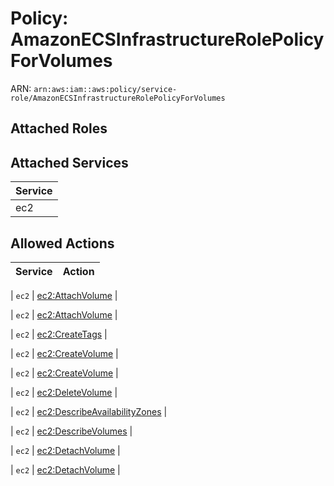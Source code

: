 # Policy: AmazonECSInfrastructureRolePolicyForVolumes

ARN: `arn:aws:iam::aws:policy/service-role/AmazonECSInfrastructureRolePolicyForVolumes`

## Attached Roles

## Attached Services

| Service |
|---------|
| ec2 |

## Allowed Actions

| Service | Action |
|:-------:|--------|

| `ec2` | [ec2:AttachVolume](../actions.md#ec2:attachvolume) |

| `ec2` | [ec2:AttachVolume](../actions.md#ec2:attachvolume) |

| `ec2` | [ec2:CreateTags](../actions.md#ec2:createtags) |

| `ec2` | [ec2:CreateVolume](../actions.md#ec2:createvolume) |

| `ec2` | [ec2:CreateVolume](../actions.md#ec2:createvolume) |

| `ec2` | [ec2:DeleteVolume](../actions.md#ec2:deletevolume) |

| `ec2` | [ec2:DescribeAvailabilityZones](../actions.md#ec2:describeavailabilityzones) |

| `ec2` | [ec2:DescribeVolumes](../actions.md#ec2:describevolumes) |

| `ec2` | [ec2:DetachVolume](../actions.md#ec2:detachvolume) |

| `ec2` | [ec2:DetachVolume](../actions.md#ec2:detachvolume) |
